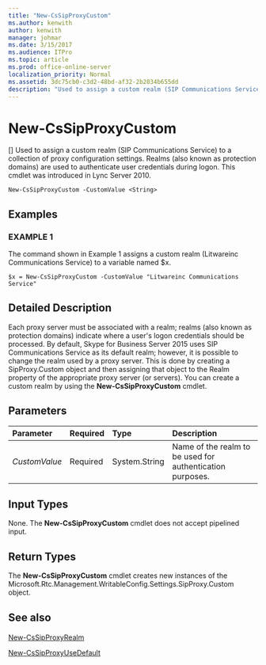 ```yaml
---
title: "New-CsSipProxyCustom"
ms.author: kenwith
author: kenwith
manager: johmar
ms.date: 3/15/2017
ms.audience: ITPro
ms.topic: article
ms.prod: office-online-server
localization_priority: Normal
ms.assetid: 3dc75cb0-c3d2-48bd-af32-2b2034b655dd
description: "Used to assign a custom realm (SIP Communications Service) to a collection of proxy configuration settings. Realms (also known as protection domains) are used to authenticate user credentials during logon. This cmdlet was introduced in Lync Server 2010."
---
```


# New-CsSipProxyCustom
[]
Used to assign a custom realm (SIP Communications Service) to a collection of proxy configuration settings. Realms (also known as protection domains) are used to authenticate user credentials during logon. This cmdlet was introduced in Lync Server 2010.
  
```
New-CsSipProxyCustom -CustomValue <String>

```

## Examples

### EXAMPLE 1

The command shown in Example 1 assigns a custom realm (Litwareinc Communications Service) to a variable named $x.
  
```
$x = New-CsSipProxyCustom -CustomValue "Litwareinc Communications Service"
```

## Detailed Description

Each proxy server must be associated with a realm; realms (also known as protection domains) indicate where a user's logon credentials should be processed. By default, Skype for Business Server 2015 uses SIP Communications Service as its default realm; however, it is possible to change the realm used by a proxy server. This is done by creating a SipProxy.Custom object and then assigning that object to the Realm property of the appropriate proxy server (or servers). You can create a custom realm by using the **New-CsSipProxyCustom** cmdlet.
  
## Parameters

|**Parameter**|**Required**|**Type**|**Description**|
|:-----|:-----|:-----|:-----|
| _CustomValue_ <br/> |Required  <br/> |System.String  <br/> |Name of the realm to be used for authentication purposes.  <br/> |
   
## Input Types

None. The **New-CsSipProxyCustom** cmdlet does not accept pipelined input.
  
## Return Types

The **New-CsSipProxyCustom** cmdlet creates new instances of the Microsoft.Rtc.Management.WritableConfig.Settings.SipProxy.Custom object.
  
## See also

#### 

[New-CsSipProxyRealm](new-cssipproxyrealm.md)
  
[New-CsSipProxyUseDefault](new-cssipproxyusedefault.md)


